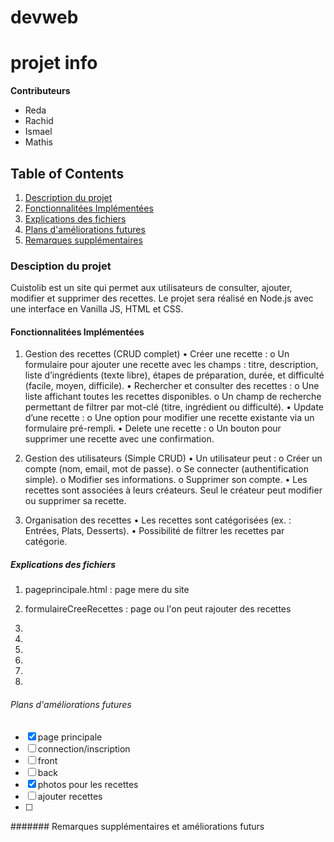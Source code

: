 # devweb
# projet info

**Contributeurs**
- Reda
- Rachid
- Ismael
- Mathis

## Table of Contents
1. [Description du projet](#Desciption_du_projet)
2. [Fonctionnalitées Implémentées ](#Fonctionnalitées_Implémentées )
3. [Explications des fichiers ](#Explications_des_fichiers )
4. [Plans d'améliorations futures ](#Plans_d'améliorations_futures )
5. [Remarques supplémentaires](#Remarques_supplémentaires)

### Desciption du projet  

Cuistolib est un site qui permet aux utilisateurs de consulter, ajouter, modifier et supprimer des recettes. Le projet sera réalisé en Node.js avec une interface en Vanilla JS, HTML et CSS.

#### Fonctionnalitées Implémentées 

1. Gestion des recettes (CRUD complet)
•	Créer une recette :
o	Un formulaire pour ajouter une recette avec les champs : titre, description, liste d’ingrédients (texte libre), étapes de préparation, durée, et difficulté (facile, moyen, difficile).
•	Rechercher et consulter des recettes :
o	Une liste affichant toutes les recettes disponibles.
o	Un champ de recherche permettant de filtrer par mot-clé (titre, ingrédient ou difficulté).
•	Update d’une recette :
o	Une option pour modifier une recette existante via un formulaire pré-rempli.
•	Delete une recette :
o	Un bouton pour supprimer une recette avec une confirmation.

2. Gestion des utilisateurs (Simple CRUD)
•	Un utilisateur peut :
o	Créer un compte (nom, email, mot de passe).
o	Se connecter (authentification simple).
o	Modifier ses informations.
o	Supprimer son compte.
•	Les recettes sont associées à leurs créateurs. Seul le créateur peut modifier ou supprimer sa recette.

3. Organisation des recettes
•	Les recettes sont catégorisées (ex. : Entrées, Plats, Desserts).
•	Possibilité de filtrer les recettes par catégorie.


##### Explications des fichiers 

1. pageprincipale.html : page mere du site
 
2. formulaireCreeRecettes : page ou l'on peut rajouter des recettes

3.

4. 

5. 
6. 
7. 

8. 



###### Plans d'améliorations futures 
- [X] page principale
- [ ] connection/inscription
- [ ] front
- [ ] back
- [X] photos pour les recettes
- [ ] ajouter recettes
- [ ]
####### Remarques supplémentaires et améliorations futurs 


      